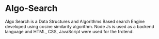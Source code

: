 # Algo-Search
Algo Search is a Data Structures and Algorithms Based search Engine developed using cosine similarity algorithm. Node Js is used as a backend language and HTML, CSS, JavaScript were used for the frotend.
